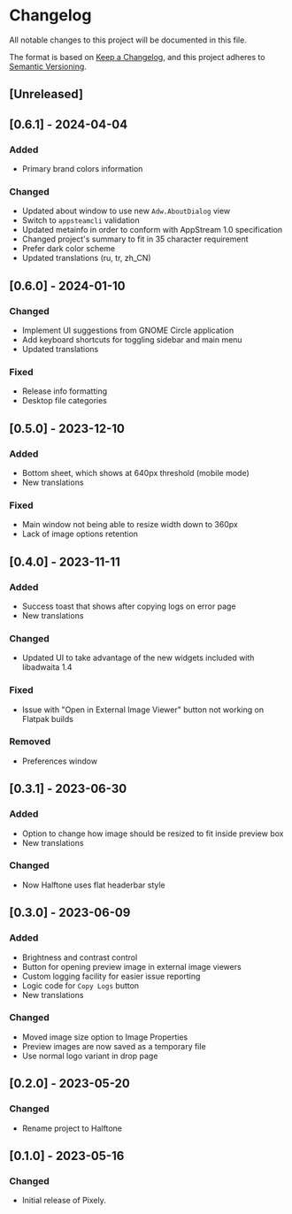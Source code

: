# Changelog

All notable changes to this project will be documented in this file.

The format is based on [Keep a Changelog](https://keepachangelog.com/en/1.0.0/),
and this project adheres to [Semantic Versioning](https://semver.org/spec/v2.0.0.html).

## [Unreleased]

## [0.6.1] - 2024-04-04

### Added

- Primary brand colors information

### Changed

- Updated about window to use new `Adw.AboutDialog` view
- Switch to `appsteamcli` validation
- Updated metainfo in order to conform with AppStream 1.0 specification
- Changed project's summary to fit in 35 character requirement
- Prefer dark color scheme
- Updated translations (ru, tr, zh_CN)

## [0.6.0] - 2024-01-10

### Changed

- Implement UI suggestions from GNOME Circle application
- Add keyboard shortcuts for toggling sidebar and main menu
- Updated translations

### Fixed

- Release info formatting
- Desktop file categories

## [0.5.0] - 2023-12-10

### Added

- Bottom sheet, which shows at 640px threshold (mobile mode)
- New translations

### Fixed

- Main window not being able to resize width down to 360px
- Lack of image options retention

## [0.4.0] - 2023-11-11

### Added

- Success toast that shows after copying logs on error page
- New translations

### Changed

- Updated UI to take advantage of the new widgets included with libadwaita 1.4

### Fixed

- Issue with "Open in External Image Viewer" button not working on Flatpak builds

### Removed

- Preferences window

## [0.3.1] - 2023-06-30

### Added

- Option to change how image should be resized to fit inside preview box
- New translations

### Changed

- Now Halftone uses flat headerbar style

## [0.3.0] - 2023-06-09

### Added

- Brightness and contrast control
- Button for opening preview image in external image viewers
- Custom logging facility for easier issue reporting
- Logic code for `Copy Logs` button
- New translations

### Changed

- Moved image size option to Image Properties
- Preview images are now saved as a temporary file
- Use normal logo variant in drop page

## [0.2.0] - 2023-05-20

### Changed

- Rename project to Halftone

## [0.1.0] - 2023-05-16

### Changed

- Initial release of Pixely.
